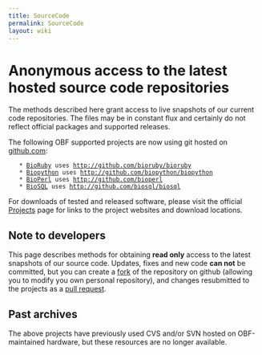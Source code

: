 ```yaml
---
title: SourceCode
permalink: SourceCode
layout: wiki
---
```


# Anonymous access to the latest hosted source code repositories

The methods described here grant access to live snapshots of our current
code repositories. The files may be in constant flux and certainly do
not reflect official packages and supported releases.

The following OBF supported projects are now using git hosted on
[github.com](http://github.com):

`   * `[`BioRuby`](http://www.bioruby.org)` uses `[`http://github.com/bioruby/bioruby`](http://github.com/bioruby/bioruby)  
`   * `[`Biopython`](http://www.biopython.org)` uses `[`http://github.com/biopython/biopython`](http://github.com/biopython/biopython)  
`   * `[`BioPerl`](http://www.bioperl.org)` uses `[`http://github.com/bioperl`](http://github.com/bioperl)  
`   * `[`BioSQL`](http://www.biosql.org)` uses `[`http://github.com/biosql/biosql`](http://github.com/biosql/biosql)

For downloads of tested and released software, please visit the official
[Projects](Projects "wikilink") page for links to the project websites
and download locations.

## Note to developers

This page describes methods for obtaining **read only** access to the
latest snapshots of our source code. Updates, fixes and new code **can
not** be committed, but you can create a
[fork](https://help.github.com/articles/fork-a-repo) of the repository
on github (allowing you to modify you own personal repository), and
changes resubmitted to the projects as a [pull
request](https://help.github.com/articles/about-pull-requests/).

## Past archives

The above projects have previously used CVS and/or SVN hosted on
OBF-maintained hardware, but these resources are no longer available.
